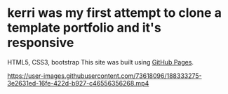# kerri was my first attempt to clone a template portfolio and it's responsive
HTML5, CSS3, bootstrap
This site was built using [GitHub Pages](https://yassmine23.github.io/kerri/).


https://user-images.githubusercontent.com/73618096/188333275-3e2631ed-16fe-422d-b927-c46556356268.mp4



